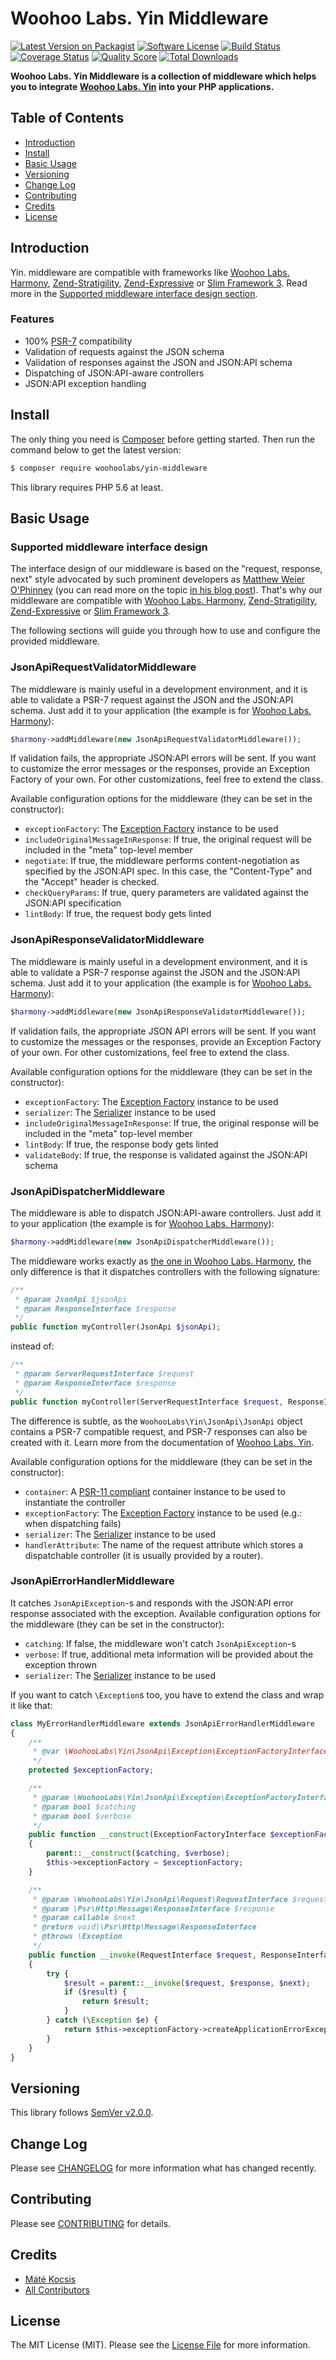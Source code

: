# Woohoo Labs. Yin Middleware

[![Latest Version on Packagist][ico-version]][link-packagist]
[![Software License][ico-license]](LICENSE.md)
[![Build Status][ico-travis]][link-travis]
[![Coverage Status][ico-scrutinizer]][link-scrutinizer]
[![Quality Score][ico-code-quality]][link-code-quality]
[![Total Downloads][ico-downloads]][link-downloads]

**Woohoo Labs. Yin Middleware is a collection of middleware which helps you to integrate
[Woohoo Labs. Yin](https://github.com/woohoolabs/yin) into your PHP applications.**

## Table of Contents

* [Introduction](#introduction)
* [Install](#install)
* [Basic Usage](#basic-usage)
* [Versioning](#versioning)
* [Change Log](#change-log)
* [Contributing](#contributing)
* [Credits](#credits)
* [License](#license)

## Introduction

Yin. middleware are compatible with frameworks like [Woohoo Labs. Harmony](https://github.com/woohoolabs/harmony),
[Zend-Stratigility](https://github.com/zendframework/zend-stratigility/), [Zend-Expressive](https://github.com/zendframework/zend-expressive/) or
[Slim Framework 3](http://www.slimframework.com/docs/concepts/middleware.html). Read more in the
[Supported middleware interface design section](#supported-middleware-interface-design).

### Features

- 100% [PSR-7](http://www.php-fig.org/psr/psr-7/) compatibility
- Validation of requests against the JSON schema
- Validation of responses against the JSON and JSON:API schema
- Dispatching of JSON:API-aware controllers
- JSON:API exception handling

## Install

The only thing you need is [Composer](http://getcomposer.org) before getting started. Then run the command below to get
the latest version:

```bash
$ composer require woohoolabs/yin-middleware
```

This library requires PHP 5.6 at least.

## Basic Usage

### Supported middleware interface design

The interface design of our middleware is based on the "request, response, next" style advocated
by such prominent developers as [Matthew Weier O'Phinney](https://mwop.net/) (you can read more on the
topic [in his blog post](https://mwop.net/blog/2015-01-08-on-http-middleware-and-psr-7.html)). That's why
our middleware are compatible with [Woohoo Labs. Harmony](https://github.com/woohoolabs/harmony),
[Zend-Stratigility](https://github.com/zendframework/zend-stratigility/), [Zend-Expressive](https://github.com/zendframework/zend-expressive/) or
[Slim Framework 3](http://www.slimframework.com/docs/concepts/middleware.html).

The following sections will guide you through how to use and configure the provided middleware.

### JsonApiRequestValidatorMiddleware

The middleware is mainly useful in a development environment, and it is able to validate a
PSR-7 request against the JSON and the JSON:API schema. Just add it to your
application (the example is for [Woohoo Labs. Harmony](https://github.com/woohoolabs/harmony)):

```php
$harmony->addMiddleware(new JsonApiRequestValidatorMiddleware());
```

If validation fails, the appropriate JSON:API errors will be sent. If you want to customize
the error messages or the responses, provide an Exception Factory of your own.
For other customizations, feel free to extend the class.

Available configuration options for the middleware (they can be set in the constructor):

- `exceptionFactory`: The [Exception Factory](https://github.com/woohoolabs/yin/#exceptions) instance to be used
- `includeOriginalMessageInResponse`: If true, the original request will be included in the "meta"
top-level member
- `negotiate`: If true, the middleware performs content-negotiation as specified by the JSON:API
spec. In this case, the "Content-Type" and the "Accept" header is checked.
- `checkQueryParams`: If true, query parameters are validated against the JSON:API specification
- `lintBody`: If true, the request body gets linted

### JsonApiResponseValidatorMiddleware

The middleware is mainly useful in a development environment, and it is able to validate a
PSR-7 response against the JSON and the JSON:API schema. Just add it to your
application (the example is for [Woohoo Labs. Harmony](https://github.com/woohoolabs/harmony)):

```php
$harmony->addMiddleware(new JsonApiResponseValidatorMiddleware());
```

If validation fails, the appropriate JSON API errors will be sent. If you want to customize
the messages or the responses, provide an Exception Factory of your own. For other customizations,
feel free to extend the class.

Available configuration options for the middleware (they can be set in the constructor):

- `exceptionFactory`: The [Exception Factory](https://github.com/woohoolabs/yin/#exceptions) instance to be used
- `serializer`: The [Serializer](https://github.com/woohoolabs/yin/#custom-serialization) instance to be used
- `includeOriginalMessageInResponse`: If true, the original response will be included in the "meta" top-level member
- `lintBody`: If true, the response body gets linted
- `validateBody`: If true, the response is validated against the JSON:API schema

### JsonApiDispatcherMiddleware

The middleware is able to dispatch JSON:API-aware controllers. Just add it to your
application (the example is for [Woohoo Labs. Harmony](https://github.com/woohoolabs/harmony)):

```php
$harmony->addMiddleware(new JsonApiDispatcherMiddleware());
```

The middleware works exactly as [the one in Woohoo Labs. Harmony](https://github.com/woohoolabs/harmony#using-your-favourite-di-container-with-harmony),
the only difference is that it dispatches controllers with the following signature:

```php
/**
 * @param JsonApi $jsonApi
 * @param ResponseInterface $response
 */
public function myController(JsonApi $jsonApi);
```

instead of:

```php
/**
 * @param ServerRequestInterface $request
 * @param ResponseInterface $response
 */
public function myController(ServerRequestInterface $request, ResponseInterface $response);
```

The difference is subtle, as the `WoohooLabs\Yin\JsonApi\JsonApi` object contains a PSR-7 compatible request,
and PSR-7 responses can also be created with it. Learn more from the documentation of
[Woohoo Labs. Yin](https://github.com/woohoolabs/yin#jsonapi-class).

Available configuration options for the middleware (they can be set in the constructor):

- `container`: A [PSR-11 compliant](https://github.com/php-fig/fig-standards/blob/master/proposed/container.md) container
instance to be used to instantiate the controller
- `exceptionFactory`: The [Exception Factory](https://github.com/woohoolabs/yin/#exceptions) instance to be
used (e.g.: when dispatching fails)
- `serializer`: The [Serializer](https://github.com/woohoolabs/yin/#custom-serialization) instance to be used
- `handlerAttribute`: The name of the request attribute which stores a dispatchable controller (it is usually
provided by a router).

### JsonApiErrorHandlerMiddleware

It catches `JsonApiException`-s and responds with the JSON:API error response associated with the exception.
Available configuration options for the middleware (they can be set in the constructor):

- `catching`: If false, the middleware won't catch `JsonApiException`-s
- `verbose`: If true, additional meta information will be provided about the exception thrown
- `serializer`: The [Serializer](https://github.com/woohoolabs/yin/#custom-serialization) instance to be used

If you want to catch `\Exception`s too, you have to extend the class and wrap it like that:

```php
class MyErrorHandlerMiddleware extends JsonApiErrorHandlerMiddleware
{
    /**
     * @var \WoohooLabs\Yin\JsonApi\Exception\ExceptionFactoryInterface
     */
    protected $exceptionFactory;

    /**
     * @param \WoohooLabs\Yin\JsonApi\Exception\ExceptionFactoryInterface $exceptionFactory
     * @param bool $catching
     * @param bool $verbose
     */
    public function __construct(ExceptionFactoryInterface $exceptionFactory, $catching = true, $verbose = false)
    {
        parent::__construct($catching, $verbose);
        $this->exceptionFactory = $exceptionFactory;
    }

    /**
     * @param \WoohooLabs\Yin\JsonApi\Request\RequestInterface $request
     * @param \Psr\Http\Message\ResponseInterface $response
     * @param callable $next
     * @return void|\Psr\Http\Message\ResponseInterface
     * @throws \Exception
     */
    public function __invoke(RequestInterface $request, ResponseInterface $response, callable $next)
    {
        try {
            $result = parent::__invoke($request, $response, $next);
            if ($result) {
                return $result;
            }
        } catch (\Exception $e) {
            return $this->exceptionFactory->createApplicationErrorException($request)->getErrorDocument()->getResponse($response);
        }
    }
}
```

## Versioning

This library follows [SemVer v2.0.0](http://semver.org/).

## Change Log

Please see [CHANGELOG](CHANGELOG.md) for more information what has changed recently.

## Contributing

Please see [CONTRIBUTING](CONTRIBUTING.md) for details.

## Credits

- [Máté Kocsis][link-author]
- [All Contributors][link-contributors]

## License

The MIT License (MIT). Please see the [License File](LICENSE.md) for more information.

[ico-version]: https://img.shields.io/packagist/v/woohoolabs/yin-middleware.svg
[ico-license]: https://img.shields.io/badge/license-MIT-brightgreen.svg
[ico-travis]: https://img.shields.io/travis/woohoolabs/yin-middleware/master.svg
[ico-scrutinizer]: https://img.shields.io/scrutinizer/coverage/g/woohoolabs/yin-middleware.svg
[ico-code-quality]: https://img.shields.io/scrutinizer/g/woohoolabs/yin-middleware.svg
[ico-downloads]: https://img.shields.io/packagist/dt/woohoolabs/yin-middleware.svg

[link-packagist]: https://packagist.org/packages/woohoolabs/yin-middleware
[link-travis]: https://travis-ci.org/woohoolabs/yin-middleware
[link-scrutinizer]: https://scrutinizer-ci.com/g/woohoolabs/yin-middleware/code-structure
[link-code-quality]: https://scrutinizer-ci.com/g/woohoolabs/yin-middleware
[link-downloads]: https://packagist.org/packages/woohoolabs/yin-middleware
[link-author]: https://github.com/kocsismate
[link-contributors]: ../../contributors
